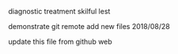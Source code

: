 diagnostic
treatment
skilful
lest



demonstrate
git remote add new files 2018/08/28

update this file from github web
